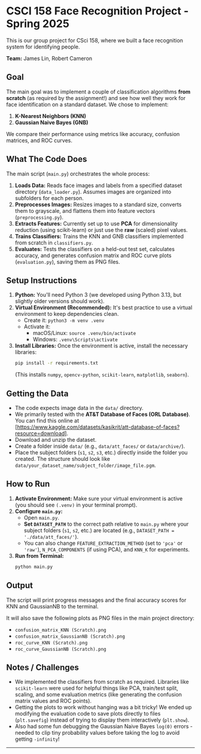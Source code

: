 # CSCI 158 Face Recognition Project - Spring 2025

This is our group project for CSci 158, where we built a face recognition system for identifying people.

**Team:** James Lin, Robert Cameron

## Goal

The main goal was to implement a couple of classification algorithms **from scratch** (as required by the assignment!) and see how well they work for face identification on a standard dataset. We chose to implement:

1.  **K-Nearest Neighbors (KNN)**
2.  **Gaussian Naive Bayes (GNB)**

We compare their performance using metrics like accuracy, confusion matrices, and ROC curves.

## What The Code Does

The main script (`main.py`) orchestrates the whole process:

1.  **Loads Data:** Reads face images and labels from a specified dataset directory (`data_loader.py`). Assumes images are organized into subfolders for each person.
2.  **Preprocesses Images:** Resizes images to a standard size, converts them to grayscale, and flattens them into feature vectors (`preprocessing.py`).
3.  **Extracts Features:** Currently set up to use **PCA** for dimensionality reduction (using scikit-learn) or just use the **raw** (scaled) pixel values.
4.  **Trains Classifiers:** Trains the KNN and GNB classifiers implemented from scratch in `classifiers.py`.
5.  **Evaluates:** Tests the classifiers on a held-out test set, calculates accuracy, and generates confusion matrix and ROC curve plots (`evaluation.py`), saving them as PNG files.

## Setup Instructions

1.  **Python:** You'll need Python 3 (we developed using Python 3.13, but slightly older versions should work).
2.  **Virtual Environment (Recommended):** It's best practice to use a virtual environment to keep dependencies clean.
    * Create it: `python3 -m venv .venv`
    * Activate it:
        * macOS/Linux: `source .venv/bin/activate`
        * Windows: `.venv\Scripts\activate`
3.  **Install Libraries:** Once the environment is active, install the necessary libraries:
    ```bash
    pip install -r requirements.txt
    ```
    (This installs `numpy`, `opencv-python`, `scikit-learn`, `matplotlib`, `seaborn`).

## Getting the Data

* The code expects image data in the `data/` directory.
* We primarily tested with the **AT&T Database of Faces (ORL Database)**. You can find this online at [https://www.kaggle.com/datasets/kasikrit/att-database-of-faces?resource=download].
* Download and unzip the dataset.
* Create a folder inside `data/` (e.g., `data/att_faces/` or `data/archive/`).
* Place the subject folders (`s1`, `s2`, `s3`, etc.) directly inside the folder you created. The structure should look like `data/your_dataset_name/subject_folder/image_file.pgm`.

## How to Run

1.  **Activate Environment:** Make sure your virtual environment is active (you should see `(.venv)` in your terminal prompt).
2.  **Configure `main.py`:**
    * Open `main.py`.
    * **Set `DATASET_PATH`** to the correct path relative to `main.py` where your subject folders (`s1`, `s2`, etc.) are located (e.g., `DATASET_PATH = './data/att_faces/'`).
    * You can also change `FEATURE_EXTRACTION_METHOD` (set to `'pca'` or `'raw'`), `N_PCA_COMPONENTS` (if using PCA), and `KNN_K` for experiments.
3.  **Run from Terminal:**
    ```bash
    python main.py
    ```

## Output

The script will print progress messages and the final accuracy scores for KNN and GaussianNB to the terminal.

It will also save the following plots as PNG files in the main project directory:

* `confusion_matrix_KNN (Scratch).png`
* `confusion_matrix_GaussianNB (Scratch).png`
* `roc_curve_KNN (Scratch).png`
* `roc_curve_GaussianNB (Scratch).png`

## Notes / Challenges

* We implemented the classifiers from scratch as required. Libraries like `scikit-learn` were used for helpful things like PCA, train/test split, scaling, and some evaluation metrics (like generating the confusion matrix values and ROC points).
* Getting the plots to work without hanging was a bit tricky! We ended up modifying the evaluation code to save plots directly to files (`plt.savefig`) instead of trying to display them interactively (`plt.show`).
* Also had some fun debugging the Gaussian Naive Bayes `log(0)` errors - needed to clip tiny probability values before taking the log to avoid getting `-infinity`!

---
